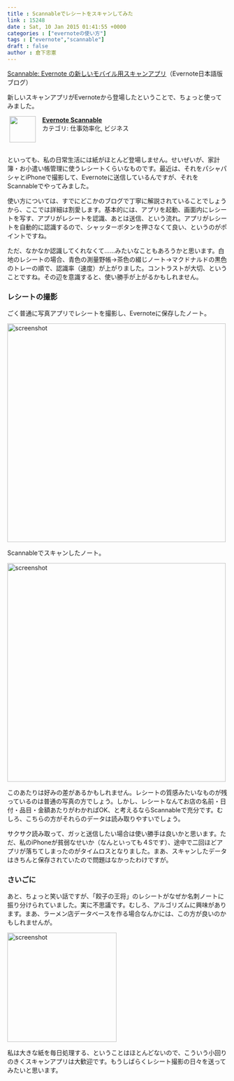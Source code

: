 ```yaml
---
title : Scannableでレシートをスキャンしてみた
link : 15248
date : Sat, 10 Jan 2015 01:41:55 +0000
categories : ["evernoteの使い方"]
tags : ["evernote","scannable"]
draft : false
author : 倉下忠憲
---
```


<a href="http://blog.evernote.com/jp/2015/01/09/46418" target="_blank">Scannable: Evernote の新しいモバイル用スキャンアプリ</a>（Evernote日本語版ブログ）

新しいスキャンアプリがEvernoteから登場したということで、ちょっと使ってみました。

<span class="appIcon"><img class="appIconImg" height="60" src="http://a845.phobos.apple.com/us/r30/Purple1/v4/59/a4/0d/59a40d30-6c28-ff90-cf52-f3c885bcbbb6/AppIcon60x60_U00402x.png" style="float:left;margin: 0px 15px 15px 5px;"></span><span class="appName"><strong><a href="https://itunes.apple.com/jp/app/evernote-scannable/id883338188?mt=8&uo=4&at=11l4y8" target="itunes_store">Evernote Scannable</a></strong></span><br><span class="appCategory">カテゴリ: 仕事効率化, ビジネス</span><br><span class="badgeS" style="display:inline-block; margin:6px"><a href="https://itunes.apple.com/jp/app/evernote-scannable/id883338188?mt=8&uo=4&at=11l4y8" target="itunes_store" style="display:inline-block;overflow:hidden;background:url(http://linkmaker.itunes.apple.com/htmlResources/assets//images/web/linkmaker/badge_appstore-sm.png) no-repeat;width:61px;height:15px;"></a></span><br style="clear:both;">

といっても、私の日常生活には紙がほとんど登場しません。せいぜいが、家計簿・お小遣い帳管理に使うレシートくらいなものです。最近は、それをパシャパシャとiPhoneで撮影して、Evernoteに送信しているんですが、それをScannableでやってみました。

使い方については、すでにどこかのブログで丁寧に解説されていることでしょうから、ここでは詳細は割愛します。基本的には、アプリを起動、画面内にレシートを写す、アプリがレシートを認識、あとは送信、という流れ。アプリがレシートを自動的に認識するので、シャッターボタンを押さなくて良い、というのがポイントですね。

ただ、なかなか認識してくれなくて……みたいなこともあろうかと思います。白地のレシートの場合、青色の測量野帳→茶色の綴じノート→マクドナルドの黒色のトレーの順で、認識率（速度）が上がりました。コントラストが大切、ということですね。その辺を意識すると、使い勝手が上がるかもしれません。

<H3>レシートの撮影</H3>

ごく普通に写真アプリでレシートを撮影し、Evernoteに保存したノート。

<a href="https://rashita.net/blog/wp-content/uploads/2015/01/screenshot4.png"><img src="https://rashita.net/blog/wp-content/uploads/2015/01/screenshot4.png" alt="screenshot" width="500" height="" class="alignnone size-full wp-image-15251" /></a>

Scannableでスキャンしたノート。

<a href="https://rashita.net/blog/wp-content/uploads/2015/01/screenshot5.png"><img src="https://rashita.net/blog/wp-content/uploads/2015/01/screenshot5.png" alt="screenshot" width="500" height="" class="alignnone size-full wp-image-15252" /></a>

このあたりは好みの差があるかもしれません。レシートの質感みたいなものが残っているのは普通の写真の方でしょう。しかし、レシートなんてお店の名前・日付・品目・金額あたりがわかればOK、と考えるならScannableで充分です。むしろ、こちらの方がそれらのデータは読み取りやすいでしょう。

サクサク読み取って、ガッと送信したい場合は使い勝手は良いかと思います。ただ、私のiPhoneが貧弱なせいか（なんといっても４Sです）、途中で二回ほどアプリが落ちてしまったのがタイムロスとなりました。まあ、スキャンしたデータはきちんと保存されていたので問題はなかったわけですが。

<H3>さいごに</H3>

あと、ちょっと笑い話ですが、「餃子の王将」のレシートがなぜか名刺ノートに振り分けられていました。実に不思議です。むしろ、アルゴリズムに興味があります。まあ、ラーメン店データベースを作る場合なんかには、この方が良いのかもしれませんが。

<a href="https://rashita.net/blog/wp-content/uploads/2015/01/screenshot6.png"><img src="https://rashita.net/blog/wp-content/uploads/2015/01/screenshot6.png" alt="screenshot" width="250" height="" class="alignnone size-full wp-image-15256" /></a>

私は大きな紙を毎日処理する、ということはほとんどないので、こういう小回りのきくスキャンアプリは大歓迎です。もうしばらくレシート撮影の日々を送ってみたいと思います。